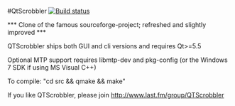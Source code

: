 #QtScrobbler [![Build status](https://ci.appveyor.com/api/projects/status/oaqkr1w6ik9wi849?svg=true)](https://ci.appveyor.com/project/movsesyanpv/qtscrobbler)

*** Clone of the famous sourceforge-project; refreshed and slightly improved ***

QTScrobbler ships both GUI and cli versions and requires Qt>=5.5

Optional MTP support requires libmtp-dev and pkg-config
(or the Windows 7 SDK if using MS Visual C++)

To compile: "cd src && qmake && make"

If you like QTScrobbler, please join http://www.last.fm/group/QTScrobbler
